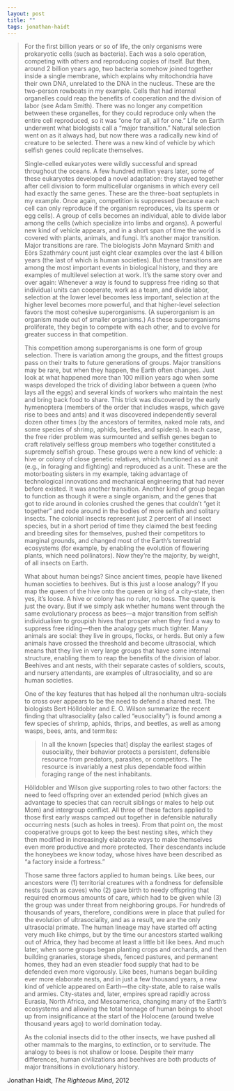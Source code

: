 ```yaml
---
layout: post
title: ""
tags: jonathan-haidt
--- 
```


> For the first billion years or so of life, the only organisms were prokaryotic cells (such as bacteria). Each was a solo operation, competing with others and reproducing copies of itself. But then, around 2 billion years ago, two bacteria somehow joined together inside a single membrane, which explains why mitochondria have their own DNA, unrelated to the DNA in the nucleus. These are the two-person rowboats in my example. Cells that had internal organelles could reap the benefits of cooperation and the division of labor (see Adam Smith). There was no longer any competition between these organelles, for they could reproduce only when the entire cell reproduced, so it was “one for all, all for one.” Life on Earth underwent what biologists call a “major transition.” Natural selection went on as it always had, but now there was a radically new kind of creature to be selected. There was a new kind of vehicle by which selfish genes could replicate themselves.
> 
> Single-celled eukaryotes were wildly successful and spread throughout the oceans. A few hundred million years later, some of these eukaryotes developed a novel adaptation: they stayed together after cell division to form multicellular organisms in which every cell had exactly the same genes. These are the three-boat septuplets in my example. Once again, competition is suppressed (because each cell can only reproduce if the organism reproduces, via its sperm or egg cells). A group of cells becomes an individual, able to divide labor among the cells (which specialize into limbs and organs). A powerful new kind of vehicle appears, and in a short span of time the world is covered with plants, animals, and fungi. It’s another major transition. Major transitions are rare. The biologists John Maynard Smith and Eörs Szathmáry count just eight clear examples over the last 4 billion years (the last of which is human societies). But these transitions are among the most important events in biological history, and they are examples of multilevel selection at work. It’s the same story over and over again: Whenever a way is found to suppress free riding so that individual units can cooperate, work as a team, and divide labor, selection at the lower level becomes less important, selection at the higher level becomes more powerful, and that higher-level selection favors the most cohesive superorganisms. (A superorganism is an organism made out of smaller organisms.) As these superorganisms proliferate, they begin to compete with each other, and to evolve for greater success in that competition.
> 
> This competition among superorganisms is one form of group selection. There is variation among the groups, and the fittest groups pass on their traits to future generations of groups. Major transitions may be rare, but when they happen, the Earth often changes. Just look at what happened more than 100 million years ago when some wasps developed the trick of dividing labor between a queen (who lays all the eggs) and several kinds of workers who maintain the nest and bring back food to share. This trick was discovered by the early hymenoptera (members of the order that includes wasps, which gave rise to bees and ants) and it was discovered independently several dozen other times (by the ancestors of termites, naked mole rats, and some species of shrimp, aphids, beetles, and spiders). In each case, the free rider problem was surmounted and selfish genes began to craft relatively selfless group members who together constituted a supremely selfish group. These groups were a new kind of vehicle: a hive or colony of close genetic relatives, which functioned as a unit (e.g., in foraging and fighting) and reproduced as a unit. These are the motorboating sisters in my example, taking advantage of technological innovations and mechanical engineering that had never before existed. It was another transition. Another kind of group began to function as though it were a single organism, and the genes that got to ride around in colonies crushed the genes that couldn’t “get it together” and rode around in the bodies of more selfish and solitary insects. The colonial insects represent just 2 percent of all insect species, but in a short period of time they claimed the best feeding and breeding sites for themselves, pushed their competitors to marginal grounds, and changed most of the Earth’s terrestrial ecosystems (for example, by enabling the evolution of flowering plants, which need pollinators). Now they’re the majority, by weight, of all insects on Earth. 
> 
> What about human beings? Since ancient times, people have likened human societies to beehives. But is this just a loose analogy? If you map the queen of the hive onto the queen or king of a city-state, then yes, it’s loose. A hive or colony has no ruler, no boss. The queen is just the ovary. But if we simply ask whether humans went through the same evolutionary process as bees—a major transition from selfish individualism to groupish hives that prosper when they find a way to suppress free riding—then the analogy gets much tighter. Many animals are social: they live in groups, flocks, or herds. But only a few animals have crossed the threshold and become ultrasocial, which means that they live in very large groups that have some internal structure, enabling them to reap the benefits of the division of labor. Beehives and ant nests, with their separate castes of soldiers, scouts, and nursery attendants, are examples of ultrasociality, and so are human societies.
> 
> One of the key features that has helped all the nonhuman ultra-socials to cross over appears to be the need to defend a shared nest. The biologists Bert Hölldobler and E. O. Wilson summarize the recent finding that ultrasociality (also called “eusociality”) is found among a few species of shrimp, aphids, thrips, and beetles, as well as among wasps, bees, ants, and termites:
> > 
> > In all the known [species that] display the earliest stages of eusociality, their behavior protects a persistent, defensible resource from predators, parasites, or competitors. The resource is invariably a nest plus dependable food within foraging range of the nest inhabitants.
> 
> Hölldobler and Wilson give supporting roles to two other factors: the need to feed offspring over an extended period (which gives an advantage to species that can recruit siblings or males to help out Mom) and intergroup conflict. All three of these factors applied to those first early wasps camped out together in defensible naturally occurring nests (such as holes in trees). From that point on, the most cooperative groups got to keep the best nesting sites, which they then modified in increasingly elaborate ways to make themselves even more productive and more protected. Their descendants include the honeybees we know today, whose hives have been described as “a factory inside a fortress.” 
> 
> Those same three factors applied to human beings. Like bees, our ancestors were (1) territorial creatures with a fondness for defensible nests (such as caves) who (2) gave birth to needy offspring that required enormous amounts of care, which had to be given while (3) the group was under threat from neighboring groups. For hundreds of thousands of years, therefore, conditions were in place that pulled for the evolution of ultrasociality, and as a result, we are the only ultrasocial primate. The human lineage may have started off acting very much like chimps, but by the time our ancestors started walking out of Africa, they had become at least a little bit like bees. And much later, when some groups began planting crops and orchards, and then building granaries, storage sheds, fenced pastures, and permanent homes, they had an even steadier food supply that had to be defended even more vigorously. Like bees, humans began building ever more elaborate nests, and in just a few thousand years, a new kind of vehicle appeared on Earth—the city-state, able to raise walls and armies. City-states and, later, empires spread rapidly across Eurasia, North Africa, and Mesoamerica, changing many of the Earth’s ecosystems and allowing the total tonnage of human beings to shoot up from insignificance at the start of the Holocene (around twelve thousand years ago) to world domination today. 
> 
> As the colonial insects did to the other insects, we have pushed all other mammals to the margins, to extinction, or to servitude. The analogy to bees is not shallow or loose. Despite their many differences, human civilizations and beehives are both products of major transitions in evolutionary history.

Jonathan Haidt, _The Righteous Mind_, 2012